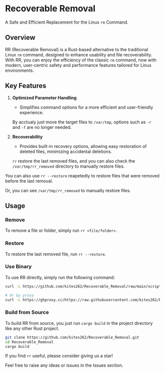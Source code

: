 # Recoverable Removal

A Safe and Efficient Replacement for the Linux `rm` Command.

## Overview

RR (Recoverable Removal) is a Rust-based alternative to the traditional Linux `rm` command, designed to enhance usability and file recoverability. With RR, you can enjoy the efficiency of the classic `rm` command, now with modern, user-centric safety and performance features tailored for Linux environments.

## Key Features

1. **Optimized Parameter Handling**

    - Simplifies command options for a more efficient and user-friendly experience.

    By acctualy just move the target files to `/var/tmp`, options such as `-r` and `-f` are no longer needed.

2. **Recoverability**

    - Provides built-in recovery options, allowing easy restoration of deleted files, minimizing accidental deletions.

    `rr` restore the last removed files, and you can also check the `/var/tmp/rr_removed` directory to manually restore files.

You can also use `rr --restore` reapetedly to restore files that were removed before the last removal.

Or, you can see `/var/tmp/rr_removed` to manually restore files.

## Usage

### Remove

To remove a file or folder, simply run `rr <file/folder>`.

### Restore

To restore the last removed file, run `rr --restore`.

### Use Binary

To use RR directly, simply run the following command:

```bash
curl -L https://github.com/kites262/Recoverable_Removal/raw/main/scripts/installer/install_rr_amd64.sh | bash

# Or by proxy
curl -L https://ghproxy.cc/https://raw.githubusercontent.com/kites262/Recoverable_Removal/main/scripts/installer/install_rr_amd64_ghproxy.sh | bash
```

### Build from Source

To build RR from source, you just run `cargo build` in the project directory like any other Rust project.

```bash
git clone https://github.com/kites262/Recoverable_Removal.git
cd Recoverable_Removal
cargo build
```

If you find `rr` useful, please consider giving us a star!

Feel free to raise any ideas or issues in the Issues section.
